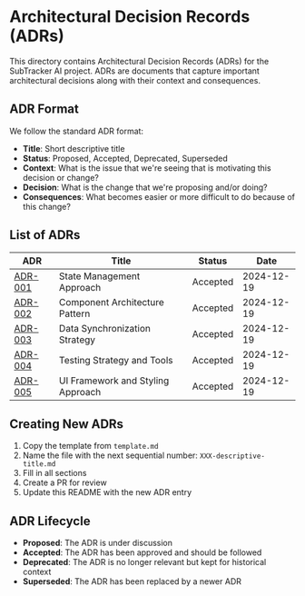 # Architectural Decision Records (ADRs)

This directory contains Architectural Decision Records (ADRs) for the SubTracker AI project. ADRs are documents that capture important architectural decisions along with their context and consequences.

## ADR Format

We follow the standard ADR format:

- **Title**: Short descriptive title
- **Status**: Proposed, Accepted, Deprecated, Superseded
- **Context**: What is the issue that we're seeing that is motivating this decision or change?
- **Decision**: What is the change that we're proposing and/or doing?
- **Consequences**: What becomes easier or more difficult to do because of this change?

## List of ADRs

| ADR | Title | Status | Date |
|-----|-------|---------|------|
| [ADR-001](./001-state-management-approach.md) | State Management Approach | Accepted | 2024-12-19 |
| [ADR-002](./002-component-architecture.md) | Component Architecture Pattern | Accepted | 2024-12-19 |
| [ADR-003](./003-data-synchronization.md) | Data Synchronization Strategy | Accepted | 2024-12-19 |
| [ADR-004](./004-testing-strategy.md) | Testing Strategy and Tools | Accepted | 2024-12-19 |
| [ADR-005](./005-ui-framework-choice.md) | UI Framework and Styling Approach | Accepted | 2024-12-19 |

## Creating New ADRs

1. Copy the template from `template.md`
2. Name the file with the next sequential number: `XXX-descriptive-title.md`
3. Fill in all sections
4. Create a PR for review
5. Update this README with the new ADR entry

## ADR Lifecycle

- **Proposed**: The ADR is under discussion
- **Accepted**: The ADR has been approved and should be followed
- **Deprecated**: The ADR is no longer relevant but kept for historical context
- **Superseded**: The ADR has been replaced by a newer ADR
